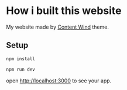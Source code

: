 # How i built this website

My website made by [Content Wind](https://content-wind.nuxt.space) theme.

## Setup

```bash
npm install
```
```bash
npm run dev
```
 open [http://localhost:3000](http://localhost:3000) to see your app.


